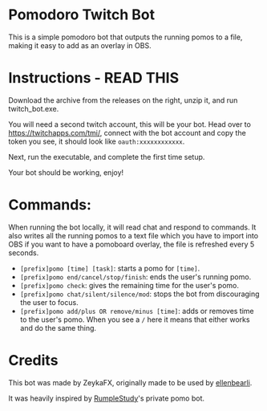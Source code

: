 # Pomodoro Twitch Bot

This is a simple pomodoro bot that outputs the running pomos to a file, making it easy to add as an overlay in OBS.


# Instructions - READ THIS
Download the archive from the releases on the right, unzip it, and run twitch_bot.exe.

You will need a second twitch account, this will be your bot. Head over to https://twitchapps.com/tmi/, connect with the bot account and copy the token you see, it should look like `oauth:xxxxxxxxxxxx`.

Next, run the executable, and complete the first time setup.

Your bot should be working, enjoy!

# Commands:
When running the bot locally, it will read chat and respond to commands. It also writes all the running pomos to a text file which you have to import into OBS if you want to have a pomoboard overlay, the file is refreshed every 5 seconds.


- `[prefix]pomo [time] [task]`: starts a pomo for `[time]`.
- `[prefix]pomo end/cancel/stop/finish`: ends the user's running pomo.
- `[prefix]pomo check`: gives the remaining time for the user's pomo.
- `[prefix]pomo chat/silent/silence/mod`: stops the bot from discouraging the user to focus.
- `[prefix]pomo add/plus OR remove/minus [time]`: adds or removes time to the user's pomo.
When you see a `/` here it means that either works and do the same thing.

# Credits
This bot was made by ZeykaFX, originally made to be used by [ellenbearli](https://www.twitch.tv/ellenbearli). 

It was heavily inspired by [RumpleStudy](https://www.twitch.tv/rumplestudy)'s private pomo bot.
